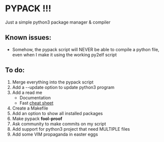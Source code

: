 # PYPACK !!!
Just a simple python3 package manager & compiler

Known issues:
------------
- Somehow, the pypack script will NEVER be able to compile a python file, even when I make it using the working py2elf script

To do:
------
1. Merge everything into the pypack script
2. Add a --update option to update python3 program
3. Add a read me
    - Documentation
    - Fast [cheat sheet](cheat_sheet.md)
4. Create a Makefile
5. Add an option to show all installed packages
6. Make pypack **fool-proof**
7. Ask community to make commits on my script
8. Add support for python3 project that need MULTIPLE files
9. Add some VIM propaganda in easter eggs




